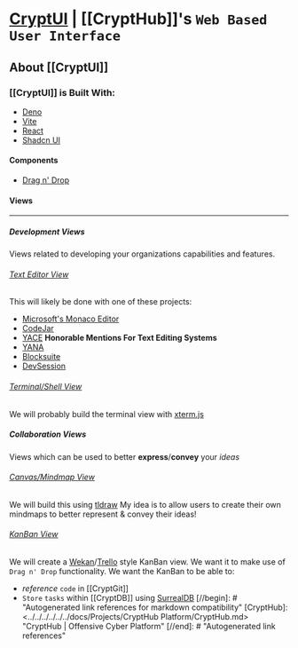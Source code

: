 # [CryptUI](https://github.com/CryptCloudCC/CryptUI) | [[CryptHub]]'s `Web Based` `User Interface`

## About [[CryptUI]]
### [[CryptUI]] is Built With:
- [Deno](https://github.com/denoland/deno/)
- [Vite](https://github.com/vitejs/vite)
- [React](https://react.dev)
- [Shadcn UI](https://ui.shadcn.com/)

#### Components
- [Drag n' Drop](https://github.com/bevacqua/dragula)

#### Views
---
##### Development Views
Views related to developing your organizations capabilities and features.

###### [Text Editor View](https://github.com/CryptCloudCC/CryptUI/issues/2)
This will likely be done with one of these projects:
- [Microsoft's Monaco Editor](https://github.com/microsoft/monaco-editor)
- [CodeJar](https://github.com/antonmedv/codejar)
- [YACE](https://github.com/petersolopov/yace)
**Honorable Mentions For Text Editing Systems**
- [YANA](https://github.com/lukasbach/yana)
- [Blocksuite](https://github.com/toeverything/blocksuite)
- [DevSession](https://devsession.js.org/)

###### [Terminal/Shell View](https://github.com/CryptCloudCC/CryptUI/issues/1)
We will probably build the terminal view with [xterm.js](https://github.com/xtermjs/xterm.js)

##### Collaboration Views
Views which can be used to better **express**/**convey** your *ideas*

###### [Canvas/Mindmap View](https://github.com/CryptCloudCC/CryptUI/issues/3)
We will build this using [tldraw](https://github.com/tldraw/tldraw)
My idea is to allow users to create their own mindmaps to better represent & convey their ideas!

###### [KanBan View]()
We will create a [Wekan]()/[Trello]() style KanBan view.
We want it to make use of `Drag n' Drop` functionality.
We want the KanBan to be able to: 
- *reference* `code` in [[CryptGit]]
- `Store` `tasks` within [[CryptDB]] using [SurrealDB](https://surrealdb.com)
[//begin]: # "Autogenerated link references for markdown compatibility"
[CryptHub]: <../../../../../../docs/Projects/CryptHub Platform/CryptHub.md> "CryptHub | Offensive Cyber Platform"
[//end]: # "Autogenerated link references"
